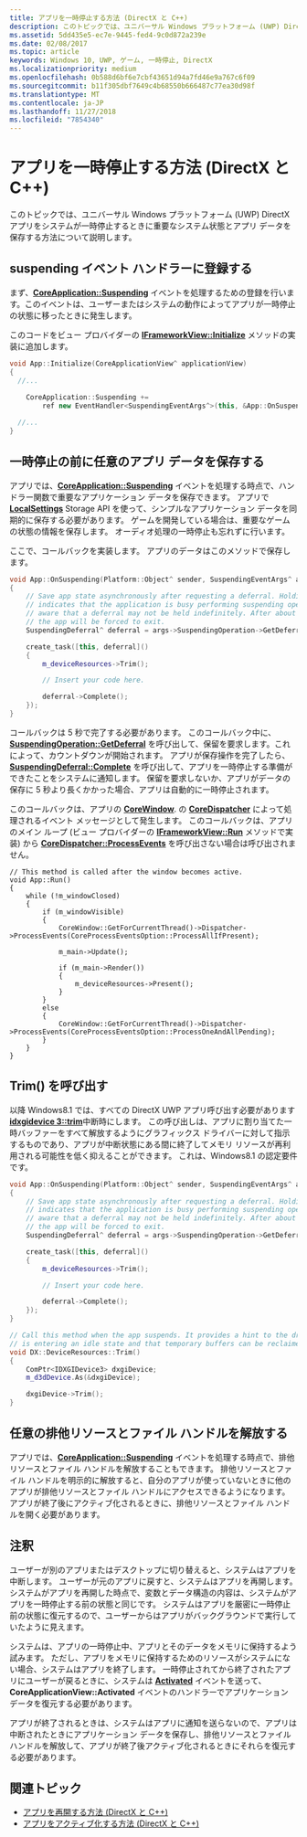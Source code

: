 ```yaml
---
title: アプリを一時停止する方法 (DirectX と C++)
description: このトピックでは、ユニバーサル Windows プラットフォーム (UWP) DirectX アプリをシステムが一時停止するときに重要なシステム状態とアプリ データを保存する方法について説明します。
ms.assetid: 5dd435e5-ec7e-9445-fed4-9c0d872a239e
ms.date: 02/08/2017
ms.topic: article
keywords: Windows 10, UWP, ゲーム, 一時停止, DirectX
ms.localizationpriority: medium
ms.openlocfilehash: 0b588d6bf6e7cbf43651d94a7fd46e9a767c6f09
ms.sourcegitcommit: b11f305dbf7649c4b68550b666487c77ea30d98f
ms.translationtype: MT
ms.contentlocale: ja-JP
ms.lasthandoff: 11/27/2018
ms.locfileid: "7854340"
---
```

# <a name="how-to-suspend-an-app-directx-and-c"></a>アプリを一時停止する方法 (DirectX と C++)



このトピックでは、ユニバーサル Windows プラットフォーム (UWP) DirectX アプリをシステムが一時停止するときに重要なシステム状態とアプリ データを保存する方法について説明します。

## <a name="register-the-suspending-event-handler"></a>suspending イベント ハンドラーに登録する


まず、[**CoreApplication::Suspending**](https://msdn.microsoft.com/library/windows/apps/br205860) イベントを処理するための登録を行います。このイベントは、ユーザーまたはシステムの動作によってアプリが一時停止の状態に移ったときに発生します。

このコードをビュー プロバイダーの [**IFrameworkView::Initialize**](https://msdn.microsoft.com/library/windows/apps/hh700495) メソッドの実装に追加します。

```cpp
void App::Initialize(CoreApplicationView^ applicationView)
{
  //...
  
    CoreApplication::Suspending +=
        ref new EventHandler<SuspendingEventArgs^>(this, &App::OnSuspending);

  //...
}
```

## <a name="save-any-app-data-before-suspending"></a>一時停止の前に任意のアプリ データを保存する


アプリでは、[**CoreApplication::Suspending**](https://msdn.microsoft.com/library/windows/apps/br205860) イベントを処理する時点で、ハンドラー関数で重要なアプリケーション データを保存できます。 アプリで [**LocalSettings**](https://msdn.microsoft.com/library/windows/apps/br241622) Storage API を使って、シンプルなアプリケーション データを同期的に保存する必要があります。 ゲームを開発している場合は、重要なゲームの状態の情報を保存します。 オーディオ処理の一時停止も忘れずに行います。

ここで、コールバックを実装します。 アプリのデータはこのメソッドで保存します。

```cpp
void App::OnSuspending(Platform::Object^ sender, SuspendingEventArgs^ args)
{
    // Save app state asynchronously after requesting a deferral. Holding a deferral
    // indicates that the application is busy performing suspending operations. Be
    // aware that a deferral may not be held indefinitely. After about five seconds,
    // the app will be forced to exit.
    SuspendingDeferral^ deferral = args->SuspendingOperation->GetDeferral();

    create_task([this, deferral]()
    {
        m_deviceResources->Trim();

        // Insert your code here.

        deferral->Complete();
    });
}
```

コールバックは 5 秒で完了する必要があります。 このコールバック中に、[**SuspendingOperation::GetDeferral**](https://msdn.microsoft.com/library/windows/apps/br224690) を呼び出して、保留を要求します。これによって、カウントダウンが開始されます。 アプリが保存操作を完了したら、[**SuspendingDeferral::Complete**](https://msdn.microsoft.com/library/windows/apps/br224685) を呼び出して、アプリを一時停止する準備ができたことをシステムに通知します。 保留を要求しないか、アプリがデータの保存に 5 秒より長くかかった場合、アプリは自動的に一時停止されます。

このコールバックは、アプリの [**CoreWindow**](https://msdn.microsoft.com/library/windows/apps/br208225). の [**CoreDispatcher**](https://msdn.microsoft.com/library/windows/apps/br208211) によって処理されるイベント メッセージとして発生します。 このコールバックは、アプリのメイン ループ (ビュー プロバイダーの [**IFrameworkView::Run**](https://msdn.microsoft.com/library/windows/apps/hh700505) メソッドで実装) から [**CoreDispatcher::ProcessEvents**](https://msdn.microsoft.com/library/windows/apps/br208215) を呼び出さない場合は呼び出されません。

``` syntax
// This method is called after the window becomes active.
void App::Run()
{
    while (!m_windowClosed)
    {
        if (m_windowVisible)
        {
            CoreWindow::GetForCurrentThread()->Dispatcher->ProcessEvents(CoreProcessEventsOption::ProcessAllIfPresent);

            m_main->Update();

            if (m_main->Render())
            {
                m_deviceResources->Present();
            }
        }
        else
        {
            CoreWindow::GetForCurrentThread()->Dispatcher->ProcessEvents(CoreProcessEventsOption::ProcessOneAndAllPending);
        }
    }
}
```

## <a name="call-trim"></a>Trim() を呼び出す


以降 Windows8.1 では、すべての DirectX UWP アプリ呼び出す必要があります[**idxgidevice 3::trim**](https://msdn.microsoft.com/library/windows/desktop/dn280346)中断時にします。 この呼び出しは、アプリに割り当てた一時バッファーをすべて解放するようにグラフィックス ドライバーに対して指示するものであり、アプリが中断状態にある間に終了してメモリ リソースが再利用される可能性を低く抑えることができます。 これは、Windows8.1 の認定要件です。

```cpp
void App::OnSuspending(Platform::Object^ sender, SuspendingEventArgs^ args)
{
    // Save app state asynchronously after requesting a deferral. Holding a deferral
    // indicates that the application is busy performing suspending operations. Be
    // aware that a deferral may not be held indefinitely. After about five seconds,
    // the app will be forced to exit.
    SuspendingDeferral^ deferral = args->SuspendingOperation->GetDeferral();

    create_task([this, deferral]()
    {
        m_deviceResources->Trim();

        // Insert your code here.

        deferral->Complete();
    });
}

// Call this method when the app suspends. It provides a hint to the driver that the app 
// is entering an idle state and that temporary buffers can be reclaimed for use by other apps.
void DX::DeviceResources::Trim()
{
    ComPtr<IDXGIDevice3> dxgiDevice;
    m_d3dDevice.As(&dxgiDevice);

    dxgiDevice->Trim();
}
```

## <a name="release-any-exclusive-resources-and-file-handles"></a>任意の排他リソースとファイル ハンドルを解放する


アプリでは、[**CoreApplication::Suspending**](https://msdn.microsoft.com/library/windows/apps/br205860) イベントを処理する時点で、排他リソースとファイル ハンドルを解放することもできます。 排他リソースとファイル ハンドルを明示的に解放すると、自分のアプリが使っていないときに他のアプリが排他リソースとファイル ハンドルにアクセスできるようになります。 アプリが終了後にアクティブ化されるときに、排他リソースとファイル ハンドルを開く必要があります。

## <a name="remarks"></a>注釈


ユーザーが別のアプリまたはデスクトップに切り替えると、システムはアプリを中断します。 ユーザーが元のアプリに戻すと、システムはアプリを再開します。 システムがアプリを再開した時点で、変数とデータ構造の内容は、システムがアプリを一時停止する前の状態と同じです。 システムはアプリを厳密に一時停止前の状態に復元するので、ユーザーからはアプリがバックグラウンドで実行していたように見えます。

システムは、アプリの一時停止中、アプリとそのデータをメモリに保持するよう試みます。 ただし、アプリをメモリに保持するためのリソースがシステムにない場合、システムはアプリを終了します。 一時停止されてから終了されたアプリにユーザーが戻るときに、システムは [**Activated**](https://msdn.microsoft.com/library/windows/apps/br225018) イベントを送って、**CoreApplicationView::Activated** イベントのハンドラーでアプリケーション データを復元する必要があります。

アプリが終了されるときは、システムはアプリに通知を送らないので、アプリは中断されたときにアプリケーション データを保存し、排他リソースとファイル ハンドルを解放して、アプリが終了後アクティブ化されるときにそれらを復元する必要があります。

## <a name="related-topics"></a>関連トピック

* [アプリを再開する方法 (DirectX と C++)](how-to-resume-an-app-directx-and-cpp.md)
* [アプリをアクティブ化する方法 (DirectX と C++)](how-to-activate-an-app-directx-and-cpp.md)

 

 




